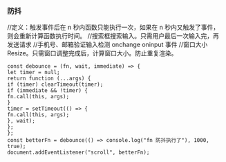 ### 防抖

//定义：触发事件后在 n 秒内函数只能执行一次，如果在 n 秒内又触发了事件，则会重新计算函数执行时间。
//搜索框搜索输入。只需用户最后一次输入完，再发送请求
//手机号、邮箱验证输入检测 onchange oninput 事件
//窗口大小 Resize。只需窗口调整完成后，计算窗口大小。防止重复渲染。

```
const debounce = (fn, wait, immediate) => {
let timer = null;
return function (...args) {
if (timer) clearTimeout(timer);
if (immediate && !timer) {
fn.call(this, args);
}
timer = setTimeout(() => {
fn.call(this, args);
}, wait);
};
};
const betterFn = debounce(() => console.log("fn 防抖执行了"), 1000, true);
document.addEventListener("scroll", betterFn);
```
